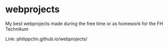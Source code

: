 # webprojects
My best webprojects made during the free time or as homework for the FH Technikum

Link:
philippchn.github.io/webprojects/
